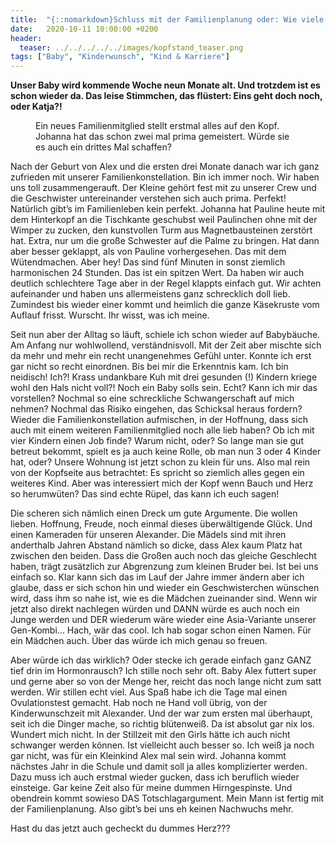 ```yaml
---
title:  "{::nomarkdown}Schluss mit der Familienplanung oder: Wie viele Kinder sind genug? {:/}"
date:   2020-10-11 10:00:00 +0200
header:
  teaser: ../../../../../images/kopfstand_teaser.png
tags: ["Baby", "Kinderwunsch", "Kind & Karriere"]
---
```


**Unser Baby wird kommende Woche neun Monate alt. Und trotzdem ist es schon wieder da. Das leise Stimmchen, das flüstert: Eins geht doch noch, oder Katja?!**

<figure>
  <img src="../../../../../images/kopfstand.png" alt="">
  <figcaption>Ein neues Familienmitglied stellt erstmal alles auf den Kopf. Johanna hat das schon zwei mal prima gemeistert. Würde sie es auch ein drittes Mal schaffen?</figcaption>
</figure>

Nach der Geburt von Alex und die ersten drei Monate danach war ich ganz zufrieden mit unserer Familienkonstellation. Bin ich immer noch. Wir haben uns toll zusammengerauft. Der Kleine gehört fest mit zu unserer Crew und die Geschwister untereinander verstehen sich auch prima. Perfekt! Natürlich gibt’s im Familienleben kein perfekt. Johanna hat Pauline heute mit dem Hinterkopf an die Tischkante geschubst weil Paulinchen ohne mit der Wimper zu zucken, den kunstvollen Turm aus Magnetbausteinen zerstört hat. Extra, nur um die große Schwester auf die Palme zu bringen. Hat dann aber besser geklappt, als von Pauline vorhergesehen. Das mit dem Wütendmachen. Aber hey! Das sind fünf Minuten in sonst ziemlich harmonischen 24 Stunden. Das ist ein spitzen Wert. Da haben wir auch deutlich schlechtere Tage aber in der Regel klappts einfach gut. Wir achten aufeinander und haben uns allermeistens ganz schrecklich doll lieb. Zumindest bis wieder einer kommt und heimlich die ganze Käsekruste vom Auflauf frisst. Wurscht. Ihr wisst, was ich meine. 

Seit nun aber der Alltag so läuft, schiele ich schon wieder auf Babybäuche. Am Anfang nur wohlwollend, verständnisvoll. Mit der Zeit aber mischte sich da mehr und mehr ein recht unangenehmes Gefühl unter. Konnte ich erst gar nicht so recht einordnen. Bis bei mir die Erkenntnis kam. Ich bin neidisch! Ich?! Krass undankbare Kuh mit drei gesunden (!) Kindern kriege wohl den Hals nicht voll?! Noch ein Baby solls sein. Echt? Kann ich mir das vorstellen? Nochmal so eine schreckliche Schwangerschaft auf mich nehmen? Nochmal das Risiko eingehen, das Schicksal heraus fordern? Wieder die Familienkonstellation aufmischen, in der Hoffnung, dass sich auch mit einem weiteren Familienmitglied noch alle lieb haben? Ob ich mit vier Kindern einen Job finde? Warum nicht, oder? So lange man sie gut betreut bekommt, spielt es ja auch keine Rolle, ob man nun 3 oder 4 Kinder hat, oder? Unsere Wohnung ist jetzt schon zu klein für uns. Also mal rein von der Kopfseite aus betrachtet: Es spricht so ziemlich alles gegen ein weiteres Kind. Aber was interessiert mich der Kopf wenn Bauch und Herz so herumwüten? Das sind echte Rüpel, das kann ich euch sagen!

Die scheren sich nämlich einen Dreck um gute Argumente. Die wollen lieben. Hoffnung, Freude, noch einmal dieses überwältigende Glück. Und einen Kameraden für unseren Alexander. Die Mädels sind mit ihren anderthalb Jahren Abstand nämlich so dicke, dass Alex kaum Platz hat zwischen den beiden. Dass die Großen auch noch das gleiche Geschlecht haben, trägt zusätzlich zur Abgrenzung zum kleinen Bruder bei. Ist bei uns einfach so. Klar kann sich das im Lauf der Jahre immer ändern aber ich glaube, dass er sich schon hin und wieder ein Geschwisterchen wünschen wird, dass ihm so nahe ist, wie es die Mädchen zueinander sind. Wenn wir jetzt also direkt nachlegen würden und DANN würde es auch noch ein Junge werden und DER wiederum wäre wieder eine Asia-Variante unserer Gen-Kombi… Hach, wär das cool. Ich hab sogar schon einen Namen. Für ein Mädchen auch. Über das würde ich mich genau so freuen.

Aber würde ich das wirklich? Oder stecke ich gerade einfach ganz GANZ tief drin im Hormonrausch? Ich stille noch sehr oft. Baby Alex futtert super und gerne aber so von der Menge her, reicht das noch lange nicht zum satt werden. Wir stillen echt viel. Aus Spaß habe ich die Tage mal einen Ovulationstest gemacht. Hab noch ne Hand voll übrig, von der Kinderwunschzeit mit Alexander. Und der war zum ersten mal überhaupt, seit ich die Dinger mache, so richtig blütenweiß. Da ist absolut gar nix los. Wundert mich nicht. In der Stillzeit mit den Girls hätte ich auch nicht schwanger werden können. Ist vielleicht auch besser so. Ich weiß ja noch gar nicht, was für ein Kleinkind Alex mal sein wird. Johanna kommt nächstes Jahr in die Schule und damit soll ja alles komplizierter werden. Dazu muss ich auch erstmal wieder gucken, dass ich beruflich wieder einsteige. Gar keine Zeit also für meine dummen Hirngespinste. Und obendrein kommt sowieso DAS Totschlagargument. Mein Mann ist fertig mit der Familienplanung. Also gibt’s bei uns eh keinen Nachwuchs mehr. 

Hast du das jetzt auch gecheckt du dummes Herz???




 

   



















  












 






 





  


  






					 


 
 








